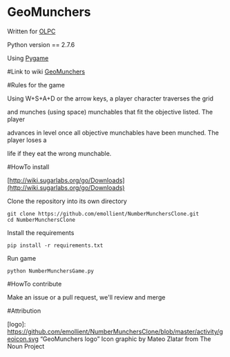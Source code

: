 GeoMunchers
====================

Written for [OLPC](http://wiki.sugarlabs.org/go/Welcome_to_the_Sugar_Labs_wiki)

Python version == 2.7.6

Using [Pygame](http://www.pygame.org/wiki/about)

#Link to wiki
[GeoMunchers](http://wiki.sugarlabs.org/go/GeoMunchers)

#Rules for the game

Using W+S+A+D or the arrow keys, a player character traverses the grid

and munches (using space) munchables that fit the objective listed. The player

advances in level once all objective munchables have been munched. The player loses a 

life if they eat the wrong munchable. 

#HowTo install

[http://wiki.sugarlabs.org/go/Downloads](http://wiki.sugarlabs.org/go/Downloads)

Clone the repository into its own directory

```
git clone https://github.com/emollient/NumberMunchersClone.git
cd NumberMunchersClone
```

Install the requirements

```
pip install -r requirements.txt
```

Run game 

```
python NumberMunchersGame.py
```

#HowTo contribute

Make an issue or a pull request, we'll review and merge

#Attribution

[logo]: https://github.com/emollient/NumberMunchersClone/blob/master/activity/geoicon.svg “GeoMunchers logo”
Icon graphic by Mateo Zlatar from The Noun Project
